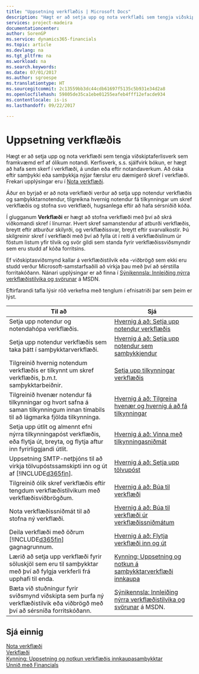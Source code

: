```yaml
---
title: "Uppsetning verkflæðis | Microsoft Docs"
description: "Hægt er að setja upp og nota verkflæði sem tengja viðskiptaferlisverk sem framkvæmd erf af ólíkum notandi. Kerfisverk, s.s. sjálfvirk bókun, er hægt að hafa sem skerf í verkflæði, á undan eða eftir notandaverkum. Að óska eftir samþykki eða samþykkja nýjar færslur eru dæmigerð skref í verkflæði."
services: project-madeira
documentationcenter: 
author: SorenGP
ms.service: dynamics365-financials
ms.topic: article
ms.devlang: na
ms.tgt_pltfrm: na
ms.workload: na
ms.search.keywords: 
ms.date: 07/01/2017
ms.author: sgroespe
ms.translationtype: HT
ms.sourcegitcommit: 2c13559bb3dc44cdb61697f5135c5b931e34d2a8
ms.openlocfilehash: 59805de35ca1ebe01255eafeb4fff12efacde934
ms.contentlocale: is-is
ms.lasthandoff: 09/22/2017

---
```

# <a name="setting-up-workflows"></a>Uppsetning verkflæðis
Hægt er að setja upp og nota verkflæði sem tengja viðskiptaferlisverk sem framkvæmd erf af ólíkum notandi. Kerfisverk, s.s. sjálfvirk bókun, er hægt að hafa sem skerf í verkflæði, á undan eða eftir notandaverkum. Að óska eftir samþykki eða samþykkja nýjar færslur eru dæmigerð skref í verkflæði. Frekari upplýsingar eru í [Nota verkflæði](across-use-workflows.md).  

 Áður en byrjað er að nota verkflæði verður að setja upp notendur verkflæðis og samþykktarnotendur, tilgreikna hvernig notendur fá tilkynningar um skref verkflæðis og stofna svo verkflæði, hugsanlega eftir að hafa sérsniðið kóða.  

 Í glugganum **Verkflæði** er hægt að stofna verkflæði með því að skrá viðkomandi skref í línurnar. Hvert skref samanstendur af atburði verkflæðis, breytt eftir atburður skilyrði, og verkflæðissvar, breytt eftir svarvalkostir. Þú skilgreinir skref í verkflæði með því að fylla út í reiti á verkflæðislínum úr föstum listum yfir tilvik og svör gildi sem standa fyrir verkflæðissviðsmyndir sem eru studd af kóða forritsins.  

 Ef viðskiptasviðsmynd kallar á verkflæðistilvik eða -viðbrögð sem ekki eru studd verður Microsoft-samstarfsaðili að virkja þau með því að sérstilla forritakóðann. Nánari upplýsingar er að finna í [Sýnikennsla: Innleiðing nýrra verkflæðistilvika og svörunar](https://msdn.microsoft.com/en-us/library/mt574349.aspx) á MSDN.

 Eftirfarandi tafla lýsir röð verkefna með tenglum í efnisatriði þar sem þeim er lýst.  

|**Til að**|**Sjá**|  
|------------|-------------|  
|Setja upp notendur og notendahópa verkflæðis.|[Hvernig á að: Setja upp notendur verkflæðis](across-how-to-set-up-workflow-users.md)|  
|Setja upp notendur verkflæðis sem taka þátt í samþykktarverkflæði.|[Hvernig á að: Setja upp notendur sem samþykkjendur](across-how-to-set-up-approval-users.md)|  
|Tilgreinið hvernig notendum verkflæðis er tilkynnt um skref verkflæðis, þ.m.t. samþykktarbeiðnir.|[Setja upp tilkynningar verkflæðis](across-setting-up-workflow-notifications.md)|  
|Tilgreinið hvenær notendur fá tilkynningar og hvort safna á saman tilkynningum innan tímabils til að lágmarka fjölda tilkynninga.|[Hvernig á að: Tilgreina hvenær og hvernig á að fá tilkynningar](across-how-to-specify-when-and-how-to-receive-notifications.md)|  
|Setja upp útlit og almennt efni nýrra tilkynningapóst verkflæðis, eða flytja út, breyta, og flytja aftur inn fyrirliggjandi útlit.|[Hvernig á að: Vinna með tilkynningasniðmát](across-how-to-manage-notification-templates.md)|  
|Uppsetning SMTP-netþjóns til að virkja tölvupóstssamskipti inn og út af [!INCLUDE[d365fin](includes/d365fin_md.md)].|[Hvernig á að: Setja upp tölvupóst](madeira-how-setup-email.md)|
|Tilgreinið ólík skref verkflæðis eftir tengdum verkflæðistilvikum með verkflæðisviðbrögðum.|[Hvernig á að: Búa til verkflæði](across-how-to-create-workflows.md)|  
|Nota verkflæðissniðmát til að stofna ný verkflæði.|[Hvernig á að: Búa til verkflæði úr verkflæðissniðmátum](across-how-to-create-workflows-from-workflow-templates.md)|  
|Deila verkflæði með öðrum [!INCLUDE[d365fin](includes/d365fin_md.md)] gagnagrunnum.|[Hvernig á að: Flytja verkflæði inn og út](across-how-to-export-and-import-workflows.md)|  
|Lærið að setja upp verkflæði fyrir söluskjöl sem eru til samþykktar með því að fylgja verkferli frá upphafi til enda.|[Kynning: Uppsetning og notkun á samþykktarverkflæði innkaupa](walkthrough-setting-up-and-using-a-purchase-approval-workflow.md)|  
|Bæta við stuðningur fyrir sviðsmynd viðskipta sem þurfa ný verkflæðistilvik eða viðbrögð með því að sérsníða forritskóðann.|[Sýnikennsla: Innleiðing nýrra verkflæðistilvika og svörunar](https://msdn.microsoft.com/en-us/library/mt574349.aspx) á MSDN.|  

## <a name="see-also"></a>Sjá einnig  
 [Nota verkflæði](across-use-workflows.md)   
 [Verkflæði](across-workflow.md)   
 [Kynning: Uppsetning og notkun verkflæðis innkaupasamþykktar](walkthrough-setting-up-and-using-a-purchase-approval-workflow.md)  
 [Unnið með Financials](ui-work-product.md)

